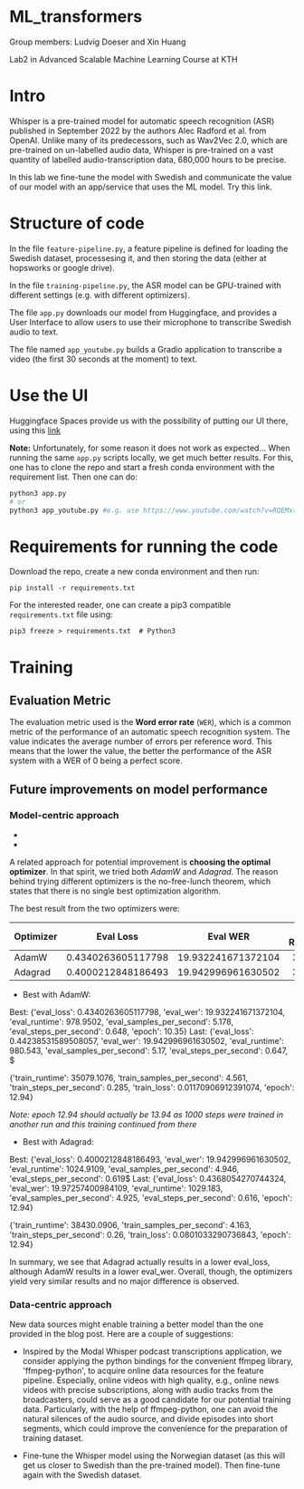 # ML_transformers
Group members: Ludvig Doeser and Xin Huang

Lab2 in Advanced Scalable Machine Learning Course at KTH

# Intro
Whisper is a pre-trained model for automatic speech recognition (ASR) published in September 2022 by the authors Alec Radford et al. from OpenAI. Unlike many of its predecessors, such as Wav2Vec 2.0, which are pre-trained on un-labelled audio data, Whisper is pre-trained on a vast quantity of labelled audio-transcription data, 680,000 hours to be precise.

In this lab we fine-tune the model with Swedish and communicate the value of our model with an app/service that uses the ML model. Try this link.

# Structure of code

In the file `feature-pipeline.py`, a feature pipeline is defined for loading the Swedish dataset, processesing it, and then storing the data (either at hopsworks or google drive). 

In the file `training-pipeline.py`, the ASR model can be GPU-trained with different settings (e.g. with different optimizers).

The file `app.py` downloads our model from Huggingface, and provides a User Interface to allow users to use their microphone to transcribe Swedish audio to text.

The file named `app_youtube.py` builds a Gradio application to transcribe a video (the first 30 seconds at the moment) to text.

# Use the UI

Huggingface Spaces provide us with the possibility of putting our UI there, using this [link](https://huggingface.co/spaces/LudvigDoeser/svenska_taligenkanning)

**Note:** Unfortunately, for some reason it does not work as expected... When running the same `app.py` scripts locally, we get much better results. For this, one has to clone the repo and start a fresh conda environment with the requirement list. Then one can do:

```python
python3 app.py
# or
python3 app_youtube.py #e.g. use https://www.youtube.com/watch?v=RQEMxtM2_X8 (news in basic Swedish)
```

# Requirements for running the code

Download the repo, create a new conda environment and then run:

```
pip install -r requirements.txt
```

For the interested reader, one can create a pip3 compatible `requirements.txt` file using:

```
pip3 freeze > requirements.txt  # Python3
```

# Training

## Evaluation Metric

The evaluation metric used is the **Word error rate** (`WER`), which is a common metric of the performance of an automatic speech recognition system. The value indicates the average number of errors per reference word. This means that the lower the value, the better the performance of the ASR system with a WER of 0 being a perfect score.

## Future improvements on model performance

### Model-centric approach

*

*

A related approach for potential improvement is **choosing the optimal optimizer**. In that spirit, we tried both *AdamW* and *Adagrad*. 
The reason behind trying different optimizers is the no-free-lunch theorem, which states that there is no single best optimization algorithm.

The best result from the two optimizers were:

| Optimizer   | Eval Loss           | Eval WER            | Train Runtime | Train Loss | Epoch |
| :---        |    :----:           |      :----:         | :----:        | :----:     | ---:  |
| AdamW       | 0.4340263605117798  | 19.932241671372104  | 35079         | 0.011709   | 10.35 |
| Adagrad     | 0.4000212848186493  | 19.942996961630502  | 38430         | 0.080103   | 7.76  |

* Best with AdamW:

Best: {'eval_loss': 0.4340263605117798, 'eval_wer': 19.932241671372104, 'eval_runtime': 978.9502, 'eval_samples_per_second': 5.178, 'eval_steps_per_second': 0.648, 'epoch': 10.35}
Last: {'eval_loss': 0.44238531589508057, 'eval_wer': 19.942996961630502, 'eval_runtime': 980.543, 'eval_samples_per_second': 5.17, 'eval_steps_per_second': 0.647, $

{'train_runtime': 35079.1076, 'train_samples_per_second': 4.561, 'train_steps_per_second': 0.285, 'train_loss': 0.01170906912391074, 'epoch': 12.94}

*Note: epoch 12.94 should actually be 13.94 as 1000 steps were trained in another run and this training continued from there*

* Best with Adagrad:

Best: {'eval_loss': 0.4000212848186493, 'eval_wer': 19.942996961630502, 'eval_runtime': 1024.9109, 'eval_samples_per_second': 4.946, 'eval_steps_per_second': 0.619$
Last: {'eval_loss': 0.4368054270744324, 'eval_wer': 19.97257400984109, 'eval_runtime': 1029.183, 'eval_samples_per_second': 4.925, 'eval_steps_per_second': 0.616, 'epoch': 12.94}

{'train_runtime': 38430.0906, 'train_samples_per_second': 4.163, 'train_steps_per_second': 0.26, 'train_loss': 0.0801033290736843, 'epoch': 12.94}

In summary, we see that Adagrad actually results in a lower eval_loss, although AdamW results in a lower eval_wer. Overall, though, the optimizers yield very similar results and no major difference is observed.

### Data-centric approach

New data sources might enable training a better model than the one provided in the blog post. Here are a couple of suggestions:

* Inspired by the Modal Whisper podcast transcriptions application, we consider applying the python bindings for the convenient ffmpeg library, 'ffmpeg-python', to acquire online data resources for the feature pipeline. Especially, online videos with high quality, e.g., online news videos with precise subscriptions, along with audio tracks from the broadcasters, could serve as a good candidate for our potential training data. Particularly, with the help of ffmpeg-python, one can avoid the natural silences of the audio source, and divide episodes into short segments, which could improve the convenience for the preparation of training dataset.

* Fine-tune the Whisper model using the Norwegian dataset (as this will get us closer to Swedish than the pre-trained model). Then fine-tune again with the Swedish dataset.



